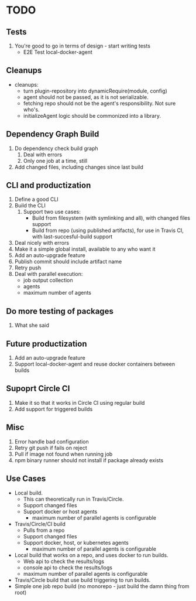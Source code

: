 # TODO


## Tests

1. You're good to go in terms of design - start writing tests
   * E2E Test local-docker-agent

## Cleanups

* cleanups:
  * turn plugin-repository into dynamicRequire(module, config)
  * agent should not be passed, as it is not serializable.
  * fetching repo should not be the agent's responsibility. Not sure who's.
  * initializeAgent logic should be commonized into a library.

## Dependency Graph Build

1. Do dependency check build graph
   1. Deal with errors
   1. Only one job at a time, still
1. Add changed files, including changes since last build

## CLI and productization

1. Define a good CLI
1. Build the CLI
   1. Support two use cases:
      * Build from filesystem (with symlinking and all), with changed files support
      * Build from repo (using published artifacts), for use in Travis CI, with last-succesful-build support
1. Deal nicely with errors
1. Make it a simple global install, available to any who want it
1. Add an auto-upgrade feature
1. Publish commit should include artifact name
1. Retry push
1. Deal with parallel execution:
   * job output collection
   * agents
   * maximum number of agents

## Do more testing of packages

1. What she said

## Future productization

1. Add an auto-upgrade feature
1. Support local-docker-agent and reuse docker containers between builds

## Supoprt Circle CI

1. Make it so that it works in Circle CI using regular build
1. Add support for triggered builds

## Misc

1. Error handle bad configuration
1. Retry git push if fails on reject
1. Pull if image not found when running job
1. npm binary runner should not install if package already exists

## Use Cases

* Local build.
  * This can theoretically run in Travis/Circle.
  * Support changed files
  * Support docker or host agents
    * maximum number of parallel agents is configurable
* Travis/Circle/CI build
  * Pulls from a repo
  * Support changed files
  * Support docker, host, or kubernetes agents
    * maximum number of parallel agents is configurable
* Local build that works on a repo, and uses docker to run builds.
  * Web api to check the results/logs
  * console api to check the results/logs
  * maximum number of parallel agents is configurable
* Travis/Circle build that use build triggering to run builds.
* Simple one job repo build (no monorepo - just build the damn thing from root)